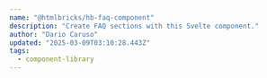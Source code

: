 ```yaml
---
name: "@htmlbricks/hb-faq-component"
description: "Create FAQ sections with this Svelte component."
author: "Dario Caruso"
updated: "2025-03-09T03:10:28.443Z"
tags: 
  - component-library
---
```

